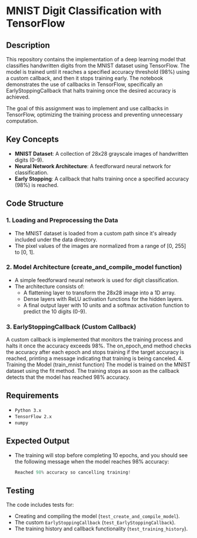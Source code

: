 # MNIST Digit Classification with TensorFlow
## Description
This repository contains the implementation of a deep learning model that classifies handwritten digits from the MNIST dataset using TensorFlow. The model is trained until it reaches a specified accuracy threshold (98%) using a custom callback, and then it stops training early. The notebook demonstrates the use of callbacks in TensorFlow, specifically an EarlyStoppingCallback that halts training once the desired accuracy is achieved.

The goal of this assignment was to implement and use callbacks in TensorFlow, optimizing the training process and preventing unnecessary computation.

## Key Concepts
- **MNIST Dataset**: A collection of 28x28 grayscale images of handwritten digits (0-9).
- **Neural Network Architecture**: A feedforward neural network for classification.
- **Early Stopping**: A callback that halts training once a specified accuracy (98%) is reached.
## Code Structure
### 1. Loading and Preprocessing the Data
- The MNIST dataset is loaded from a custom path since it's already included under the data directory.
- The pixel values of the images are normalized from a range of [0, 255] to [0, 1].
### 2. Model Architecture (create_and_compile_model function)
- A simple feedforward neural network is used for digit classification.
- The architecture consists of:
  - A flattening layer to transform the 28x28 image into a 1D array.
  - Dense layers with ReLU activation functions for the hidden layers.
  - A final output layer with 10 units and a softmax activation function to predict the 10 digits (0-9).
### 3. EarlyStoppingCallback (Custom Callback)
A custom callback is implemented that monitors the training process and halts it once the accuracy exceeds 98%.
The on_epoch_end method checks the accuracy after each epoch and stops training if the target accuracy is reached, printing a message indicating that training is being canceled.
4. Training the Model (train_mnist function)
The model is trained on the MNIST dataset using the fit method.
The training stops as soon as the callback detects that the model has reached 98% accuracy.
## Requirements
- `Python 3.x`
- `TensorFlow 2.x`
- `numpy`
## Expected Output
- The training will stop before completing 10 epochs, and you should see the following message when the model reaches 98% accuracy:
  ```python
  Reached 98% accuracy so cancelling training!
  ```
## Testing
The code includes tests for:
  - Creating and compiling the model (`test_create_and_compile_model`).
  - The custom `EarlyStoppingCallback` (`test_EarlyStoppingCallback`).
  - The training history and callback functionality (`test_training_history`).
